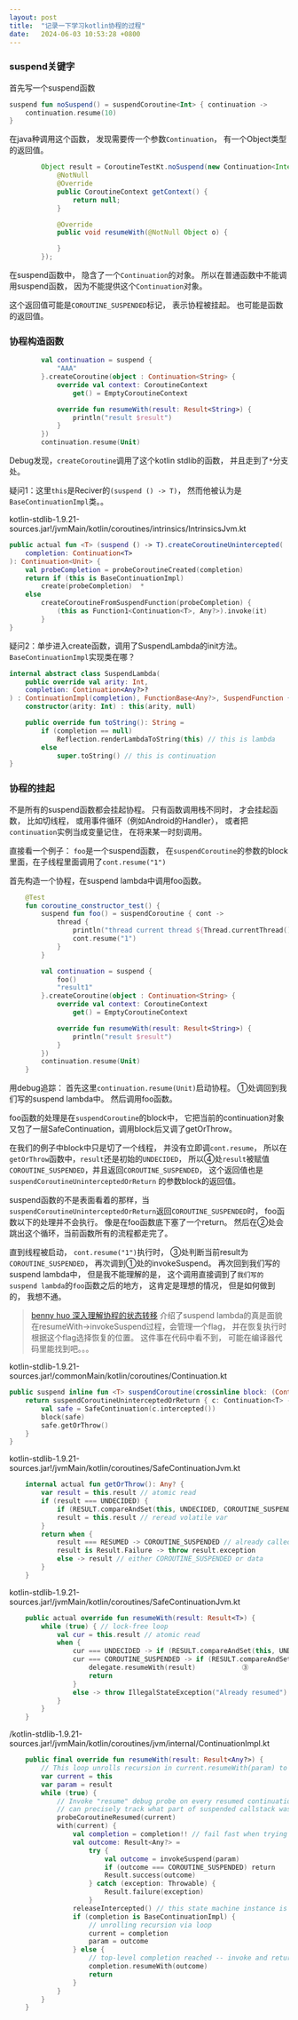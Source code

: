 ```yaml
---
layout: post
title:  "记录一下学习kotlin协程的过程"
date:   2024-06-03 10:53:28 +0800
---
```


### suspend关键字

首先写一个suspend函数
```kotlin
suspend fun noSuspend() = suspendCoroutine<Int> { continuation ->
    continuation.resume(10)
}
```

在java种调用这个函数， 发现需要传一个参数`Continuation`， 有一个Object类型的返回值。
```java
        Object result = CoroutineTestKt.noSuspend(new Continuation<Integer>() {
            @NotNull
            @Override
            public CoroutineContext getContext() {
                return null;
            }

            @Override
            public void resumeWith(@NotNull Object o) {

            }
        });
```
在suspend函数中， 隐含了一个`Continuation`的对象。 所以在普通函数中不能调用suspend函数， 因为不能提供这个`Continuation`对象。

这个返回值可能是`COROUTINE_SUSPENDED`标记， 表示协程被挂起。 也可能是函数的返回值。


### 协程构造函数

```kotlin
        val continuation = suspend {
            "AAA"
        }.createCoroutine(object : Continuation<String> {
            override val context: CoroutineContext
                get() = EmptyCoroutineContext

            override fun resumeWith(result: Result<String>) {
                println("result $result")
            }
        })
        continuation.resume(Unit)
```
Debug发现，`createCoroutine`调用了这个kotlin stdlib的函数，
并且走到了`*`分支处。

疑问1：这里`this`是Reciver的`(suspend () -> T)`， 然而他被认为是`BaseContinuationImpl`类。。

kotlin-stdlib-1.9.21-sources.jar!/jvmMain/kotlin/coroutines/intrinsics/IntrinsicsJvm.kt
```kotlin
public actual fun <T> (suspend () -> T).createCoroutineUnintercepted(
    completion: Continuation<T>
): Continuation<Unit> {
    val probeCompletion = probeCoroutineCreated(completion)
    return if (this is BaseContinuationImpl)
        create(probeCompletion)  *
    else
        createCoroutineFromSuspendFunction(probeCompletion) {
            (this as Function1<Continuation<T>, Any?>).invoke(it)
        }
}
```

疑问2：单步进入create函数，调用了SuspendLambda的init方法。`BaseContinuationImpl`实现类在哪？

```kotlin
internal abstract class SuspendLambda(
    public override val arity: Int,
    completion: Continuation<Any?>?
) : ContinuationImpl(completion), FunctionBase<Any?>, SuspendFunction {
    constructor(arity: Int) : this(arity, null)

    public override fun toString(): String =
        if (completion == null)
            Reflection.renderLambdaToString(this) // this is lambda
        else
            super.toString() // this is continuation
}
```

### 协程的挂起
不是所有的suspend函数都会挂起协程。
只有函数调用栈不同时， 才会挂起函数， 
比如切线程， 
或用事件循环（例如Android的Handler）， 
或者把`continuation`实例当成变量记住， 在将来某一时刻调用。

直接看一个例子： `foo`是一个suspend函数， 在`suspendCoroutine`的参数的block里面，在子线程里面调用了`cont.resume("1")`

首先构造一个协程，在suspend lambda中调用foo函数。

```kotlin
    @Test
    fun coroutine_constructor_test() {
        suspend fun foo() = suspendCoroutine { cont ->
            thread {
                println("thread current thread ${Thread.currentThread().name}")
                cont.resume("1")
            }
        }

        val continuation = suspend {
            foo()
            "result1"
        }.createCoroutine(object : Continuation<String> {
            override val context: CoroutineContext
                get() = EmptyCoroutineContext

            override fun resumeWith(result: Result<String>) {
                println("result $result")
            }
        })
        continuation.resume(Unit)
    }
```

用debug追踪：
首先这里`continuation.resume(Unit)`启动协程。 ①处调回到我们写的suspend lambda中。
然后调用foo函数。

foo函数的处理是在`suspendCoroutine`的block中， 它把当前的continuation对象又包了一层SafeContinuation，调用block后又调了getOrThrow。

在我们的例子中block中只是切了一个线程， 并没有立即调`cont.resume`， 所以在`getOrThrow`函数中，`result`还是初始的`UNDECIDED`，
所以④处`result`被赋值`COROUTINE_SUSPENDED`，并且返回`COROUTINE_SUSPENDED`， 这个返回值也是`suspendCoroutineUninterceptedOrReturn`
的参数block的返回值。

suspend函数的不是表面看着的那样，当`suspendCoroutineUninterceptedOrReturn`返回`COROUTINE_SUSPENDED`时， foo函数以下的处理并不会执行。
像是在foo函数底下塞了一个return。
然后在②处会跳出这个循环，当前函数所有的流程都走完了。

直到线程被启动， `cont.resume("1")`执行时， ③处判断当前result为`COROUTINE_SUSPENDED`， 再次调到①处的invokeSuspend。
再次回到我们写的suspend lambda中，
但是我不能理解的是， 这个调用直接调到了`我们写的suspend lambda`的`foo`函数之后的地方， 这肯定是理想的情况， 但是如何做到的， 我想不通。

> [benny huo 深入理解协程的状态转移](https://www.bennyhuo.com/2019/05/07/coroutine-suspend/#4-%E6%B7%B1%E5%85%A5%E7%90%86%E8%A7%A3%E5%8D%8F%E7%A8%8B%E7%9A%84%E7%8A%B6%E6%80%81%E8%BD%AC%E7%A7%BB)
> 介绍了suspend lambda的真是面貌
> 在resumeWith->invokeSuspend过程，会管理一个flag， 并在恢复执行时根据这个flag选择恢复的位置。
> 这件事在代码中看不到， 可能在编译器代码里能找到吧。。。

kotlin-stdlib-1.9.21-sources.jar!/commonMain/kotlin/coroutines/Continuation.kt

```kotlin
public suspend inline fun <T> suspendCoroutine(crossinline block: (Continuation<T>) -> Unit): T {
    return suspendCoroutineUninterceptedOrReturn { c: Continuation<T> ->
        val safe = SafeContinuation(c.intercepted())
        block(safe)
        safe.getOrThrow()
    }
}
```

kotlin-stdlib-1.9.21-sources.jar!/jvmMain/kotlin/coroutines/SafeContinuationJvm.kt
```kotlin
    internal actual fun getOrThrow(): Any? {
        var result = this.result // atomic read
        if (result === UNDECIDED) {
            if (RESULT.compareAndSet(this, UNDECIDED, COROUTINE_SUSPENDED)) return COROUTINE_SUSPENDED　④
            result = this.result // reread volatile var
        }
        return when {
            result === RESUMED -> COROUTINE_SUSPENDED // already called continuation, indicate COROUTINE_SUSPENDED upstream
            result is Result.Failure -> throw result.exception
            else -> result // either COROUTINE_SUSPENDED or data
        }
    }
```

kotlin-stdlib-1.9.21-sources.jar!/jvmMain/kotlin/coroutines/SafeContinuationJvm.kt
```kotlin
    public actual override fun resumeWith(result: Result<T>) {
        while (true) { // lock-free loop
            val cur = this.result // atomic read
            when {
                cur === UNDECIDED -> if (RESULT.compareAndSet(this, UNDECIDED, result.value)) return
                cur === COROUTINE_SUSPENDED -> if (RESULT.compareAndSet(this, COROUTINE_SUSPENDED, RESUMED)) {
                    delegate.resumeWith(result)　　　　     ③
                    return
                }
                else -> throw IllegalStateException("Already resumed")
            }
        }
    }
```

/kotlin-stdlib-1.9.21-sources.jar!/jvmMain/kotlin/coroutines/jvm/internal/ContinuationImpl.kt
```kotlin
    public final override fun resumeWith(result: Result<Any?>) {
        // This loop unrolls recursion in current.resumeWith(param) to make saner and shorter stack traces on resume
        var current = this
        var param = result
        while (true) {
            // Invoke "resume" debug probe on every resumed continuation, so that a debugging library infrastructure
            // can precisely track what part of suspended callstack was already resumed
            probeCoroutineResumed(current)
            with(current) {
                val completion = completion!! // fail fast when trying to resume continuation without completion
                val outcome: Result<Any?> =
                    try {
                        val outcome = invokeSuspend(param)　             ①
                        if (outcome === COROUTINE_SUSPENDED) return　    ②
                        Result.success(outcome)
                    } catch (exception: Throwable) {
                        Result.failure(exception)
                    }
                releaseIntercepted() // this state machine instance is terminating
                if (completion is BaseContinuationImpl) {
                    // unrolling recursion via loop
                    current = completion
                    param = outcome
                } else {
                    // top-level completion reached -- invoke and return
                    completion.resumeWith(outcome)
                    return
                }
            }
        }
    }
```
